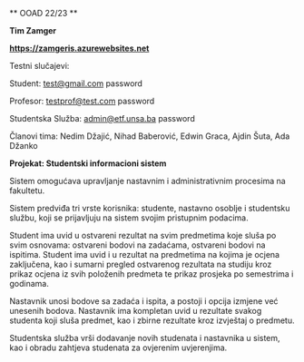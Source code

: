** OOAD 22/23 **


**Tim Zamger**

**https://zamgeris.azurewebsites.net**

Testni slučajevi:

Student: test@gmail.com password

Profesor: testprof@test.com password

Studentska Služba: admin@etf.unsa.ba password

Članovi tima: Nedim Džajić, Nihad Baberović, Edwin Graca, Ajdin Šuta, Ada Džanko

**Projekat: Studentski informacioni sistem** 

Sistem omogućava upravljanje nastavnim i  administrativnim procesima na fakultetu.

Sistem predviđa tri vrste korisnika: studente, nastavno osoblje i studentsku službu, koji se prijavljuju na sistem svojim pristupnim podacima.


Student ima uvid u ostvareni rezultat na svim predmetima koje sluša po svim osnovama: ostvareni bodovi na zadaćama, ostvareni bodovi na ispitima. Student ima uvid i u rezultat na predmetima na kojima je ocjena zaključena, kao i sumarni pregled ostvarenog rezultata na studiju kroz prikaz ocjena iz svih položenih predmeta te prikaz prosjeka po semestrima i godinama. 

Nastavnik unosi bodove sa zadaća i ispita, a postoji i opcija izmjene već unesenih bodova. Nastavnik ima kompletan uvid u rezultate svakog studenta koji sluša predmet, kao i zbirne rezultate kroz izvještaj o predmetu. 

Studentska služba vrši dodavanje novih studenata i nastavnika u sistem, kao i obradu zahtjeva studenata za ovjerenim uvjerenjima.


